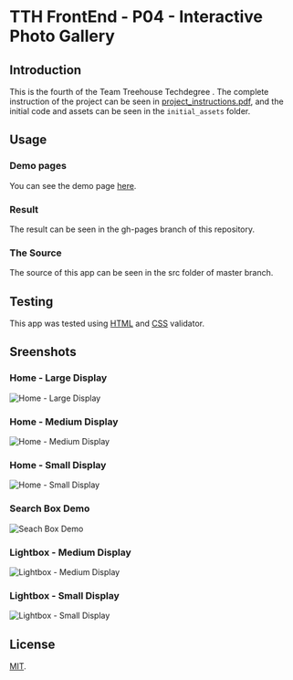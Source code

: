 # TTH FrontEnd - P04 - Interactive Photo Gallery

## Introduction

This is the fourth of the Team Treehouse Techdegree . The complete instruction of the project can be seen in [project_instructions.pdf](https://github.com/wahidyankf/treehouse-frontend-04-interactive-photo-gallery/blob/master/project_instructions.pdf), and the initial code and assets can be seen in the `initial_assets` folder.

## Usage

### Demo pages

You can see the demo page [here](https://wahidyankf.github.io/treehouse-frontend-04-interactive-photo-gallery/).

### Result

The result can be seen in the gh-pages branch of this repository.

### The Source

The source of this app can be seen in the src folder of master branch. 

## Testing

This app was tested using [HTML](https://validator.w3.org/) and [CSS](https://jigsaw.w3.org/css-validator/) validator.

## Sreenshots

### Home - Large Display
![Home - Large Display](screenshots/home_large.png)

### Home - Medium Display
![Home - Medium Display](screenshots/home_medium.png)

### Home - Small Display
![Home - Small Display](screenshots/home_small.png)

### Search Box Demo
![Seach Box Demo](screenshots/search_demo.png)

### Lightbox - Medium Display
![Lightbox - Medium Display](screenshots/lightbox_medium.png)

### Lightbox - Small Display
![Lightbox - Small Display](screenshots/lightbox_small.png)

## License

[MIT](https://en.wikipedia.org/wiki/MIT_License).